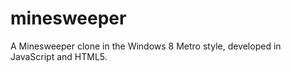 minesweeper
===========

A Minesweeper clone in the Windows 8 Metro style, developed in JavaScript and HTML5.

